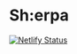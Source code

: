 # Sh:erpa 

[![Netlify Status](https://api.netlify.com/api/v1/badges/e64edcd7-0e93-47a0-ae82-0d191375bcae/deploy-status)](https://app.netlify.com/sites/sherpa-cli/deploys)

